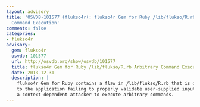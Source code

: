 ```yaml
---
layout: advisory
title: 'OSVDB-101577 (flukso4r): flukso4r Gem for Ruby /lib/flukso/R.rb Arbitrary
  Command Execution'
comments: false
categories:
- flukso4r
advisory:
  gem: flukso4r
  osvdb: 101577
  url: http://osvdb.org/show/osvdb/101577
  title: flukso4r Gem for Ruby /lib/flukso/R.rb Arbitrary Command Execution
  date: 2013-12-31
  description: |
    flukso4r Gem for Ruby contains a flaw in /lib/flukso/R.rb that is due
    to the application failing to properly validate user-supplied input. This may allow
    a context-dependent attacker to execute arbitrary commands.
---
```

